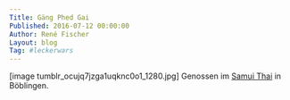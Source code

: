 ```yaml
---
Title: Gäng Phed Gai
Published: 2016-07-12 00:00:00
Author: René Fischer
Layout: blog
Tag: #leckerwars
---
```

[image tumblr_ocujq7jzga1uqknc0o1_1280.jpg]
Genossen im [Samui Thai](https://goo.gl/maps/V1zMyPxahw7f355Z6) in Böblingen.